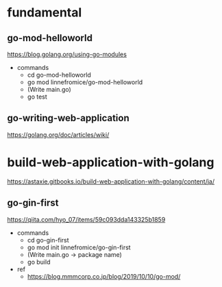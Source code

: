 # fundamental

## go-mod-helloworld

https://blog.golang.org/using-go-modules

- commands
    - cd go-mod-helloworld
    - go mod linnefromice/go-mod-helloworld
    - (Write main.go)
    - go test

## go-writing-web-application

https://golang.org/doc/articles/wiki/

# build-web-application-with-golang

https://astaxie.gitbooks.io/build-web-application-with-golang/content/ja/

## go-gin-first

https://qiita.com/hyo_07/items/59c093dda143325b1859

- commands
    - cd go-gin-first
    - go mod init linnefromice/go-gin-first
    - (Write main.go -> package name)
    - go build
- ref
    - https://blog.mmmcorp.co.jp/blog/2019/10/10/go-mod/